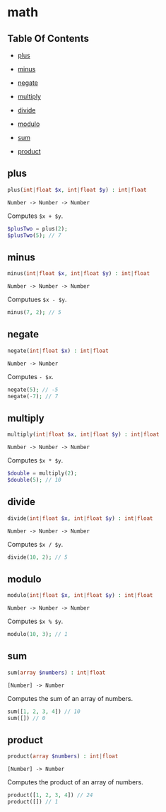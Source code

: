 # math

## Table Of Contents

- [plus](https://github.com/tarsana/functional/blob/master/docs/math#plus)

- [minus](https://github.com/tarsana/functional/blob/master/docs/math#minus)

- [negate](https://github.com/tarsana/functional/blob/master/docs/math#negate)

- [multiply](https://github.com/tarsana/functional/blob/master/docs/math#multiply)

- [divide](https://github.com/tarsana/functional/blob/master/docs/math#divide)

- [modulo](https://github.com/tarsana/functional/blob/master/docs/math#modulo)

- [sum](https://github.com/tarsana/functional/blob/master/docs/math#sum)

- [product](https://github.com/tarsana/functional/blob/master/docs/math#product)

## plus

```php
plus(int|float $x, int|float $y) : int|float
```

```
Number -> Number -> Number
```

Computes `$x + $y`.
```php
$plusTwo = plus(2);
$plusTwo(5); // 7
```

## minus

```php
minus(int|float $x, int|float $y) : int|float
```

```
Number -> Number -> Number
```

Computues `$x - $y`.
```php
minus(7, 2); // 5
```

## negate

```php
negate(int|float $x) : int|float
```

```
Number -> Number
```

Computes `- $x`.
```php
negate(5); // -5
negate(-7); // 7
```

## multiply

```php
multiply(int|float $x, int|float $y) : int|float
```

```
Number -> Number -> Number
```

Computes `$x * $y`.
```php
$double = multiply(2);
$double(5); // 10
```

## divide

```php
divide(int|float $x, int|float $y) : int|float
```

```
Number -> Number -> Number
```

Computes `$x / $y`.
```php
divide(10, 2); // 5
```

## modulo

```php
modulo(int|float $x, int|float $y) : int|float
```

```
Number -> Number -> Number
```

Computes `$x % $y`.
```php
modulo(10, 3); // 1
```

## sum

```php
sum(array $numbers) : int|float
```

```
[Number] -> Number
```

Computes the sum of an array of numbers.
```php
sum([1, 2, 3, 4]) // 10
sum([]) // 0
```

## product

```php
product(array $numbers) : int|float
```

```
[Number] -> Number
```

Computes the product of an array of numbers.
```php
product([1, 2, 3, 4]) // 24
product([]) // 1
```